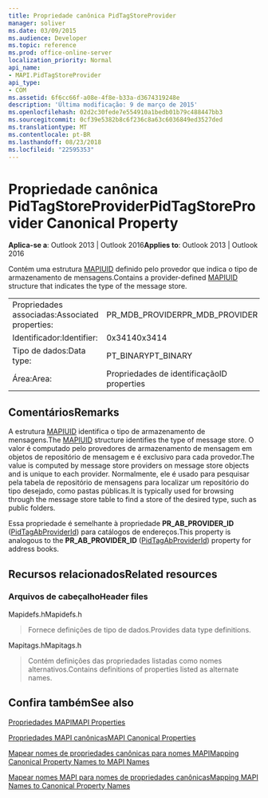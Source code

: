 ```yaml
---
title: Propriedade canônica PidTagStoreProvider
manager: soliver
ms.date: 03/09/2015
ms.audience: Developer
ms.topic: reference
ms.prod: office-online-server
localization_priority: Normal
api_name:
- MAPI.PidTagStoreProvider
api_type:
- COM
ms.assetid: 6f6cc66f-a08e-4f8e-b33a-d3674319248e
description: 'Última modificação: 9 de março de 2015'
ms.openlocfilehash: 02d2c30fede7e554910a1bedb01b79c488447bb3
ms.sourcegitcommit: 0cf39e5382b8c6f236c8a63c6036849ed3527ded
ms.translationtype: MT
ms.contentlocale: pt-BR
ms.lasthandoff: 08/23/2018
ms.locfileid: "22595353"
---
```

# <a name="pidtagstoreprovider-canonical-property"></a><span data-ttu-id="6f405-103">Propriedade canônica PidTagStoreProvider</span><span class="sxs-lookup"><span data-stu-id="6f405-103">PidTagStoreProvider Canonical Property</span></span>

  
  
<span data-ttu-id="6f405-104">**Aplica-se a**: Outlook 2013 | Outlook 2016</span><span class="sxs-lookup"><span data-stu-id="6f405-104">**Applies to**: Outlook 2013 | Outlook 2016</span></span> 
  
<span data-ttu-id="6f405-105">Contém uma estrutura [MAPIUID](mapiuid.md) definido pelo provedor que indica o tipo de armazenamento de mensagens.</span><span class="sxs-lookup"><span data-stu-id="6f405-105">Contains a provider-defined [MAPIUID](mapiuid.md) structure that indicates the type of the message store.</span></span> 
  
|||
|:-----|:-----|
|<span data-ttu-id="6f405-106">Propriedades associadas:</span><span class="sxs-lookup"><span data-stu-id="6f405-106">Associated properties:</span></span>  <br/> |<span data-ttu-id="6f405-107">PR_MDB_PROVIDER</span><span class="sxs-lookup"><span data-stu-id="6f405-107">PR_MDB_PROVIDER</span></span>  <br/> |
|<span data-ttu-id="6f405-108">Identificador:</span><span class="sxs-lookup"><span data-stu-id="6f405-108">Identifier:</span></span>  <br/> |<span data-ttu-id="6f405-109">0x3414</span><span class="sxs-lookup"><span data-stu-id="6f405-109">0x3414</span></span>  <br/> |
|<span data-ttu-id="6f405-110">Tipo de dados:</span><span class="sxs-lookup"><span data-stu-id="6f405-110">Data type:</span></span>  <br/> |<span data-ttu-id="6f405-111">PT_BINARY</span><span class="sxs-lookup"><span data-stu-id="6f405-111">PT_BINARY</span></span>  <br/> |
|<span data-ttu-id="6f405-112">Área:</span><span class="sxs-lookup"><span data-stu-id="6f405-112">Area:</span></span>  <br/> |<span data-ttu-id="6f405-113">Propriedades de identificação</span><span class="sxs-lookup"><span data-stu-id="6f405-113">ID properties</span></span>  <br/> |
   
## <a name="remarks"></a><span data-ttu-id="6f405-114">Comentários</span><span class="sxs-lookup"><span data-stu-id="6f405-114">Remarks</span></span>

<span data-ttu-id="6f405-115">A estrutura [MAPIUID](mapiuid.md) identifica o tipo de armazenamento de mensagens.</span><span class="sxs-lookup"><span data-stu-id="6f405-115">The [MAPIUID](mapiuid.md) structure identifies the type of message store.</span></span> <span data-ttu-id="6f405-116">O valor é computado pelo provedores de armazenamento de mensagem em objetos de repositório de mensagem e é exclusivo para cada provedor.</span><span class="sxs-lookup"><span data-stu-id="6f405-116">The value is computed by message store providers on message store objects and is unique to each provider.</span></span> <span data-ttu-id="6f405-117">Normalmente, ele é usado para pesquisar pela tabela de repositório de mensagens para localizar um repositório do tipo desejado, como pastas públicas.</span><span class="sxs-lookup"><span data-stu-id="6f405-117">It is typically used for browsing through the message store table to find a store of the desired type, such as public folders.</span></span> 
  
<span data-ttu-id="6f405-118">Essa propriedade é semelhante à propriedade **PR_AB_PROVIDER_ID** ([PidTagAbProviderId](pidtagabproviderid-canonical-property.md)) para catálogos de endereços.</span><span class="sxs-lookup"><span data-stu-id="6f405-118">This property is analogous to the **PR_AB_PROVIDER_ID** ([PidTagAbProviderId](pidtagabproviderid-canonical-property.md)) property for address books.</span></span> 
  
## <a name="related-resources"></a><span data-ttu-id="6f405-119">Recursos relacionados</span><span class="sxs-lookup"><span data-stu-id="6f405-119">Related resources</span></span>

### <a name="header-files"></a><span data-ttu-id="6f405-120">Arquivos de cabeçalho</span><span class="sxs-lookup"><span data-stu-id="6f405-120">Header files</span></span>

<span data-ttu-id="6f405-121">Mapidefs.h</span><span class="sxs-lookup"><span data-stu-id="6f405-121">Mapidefs.h</span></span>
  
> <span data-ttu-id="6f405-122">Fornece definições de tipo de dados.</span><span class="sxs-lookup"><span data-stu-id="6f405-122">Provides data type definitions.</span></span>
    
<span data-ttu-id="6f405-123">Mapitags.h</span><span class="sxs-lookup"><span data-stu-id="6f405-123">Mapitags.h</span></span>
  
> <span data-ttu-id="6f405-124">Contém definições das propriedades listadas como nomes alternativos.</span><span class="sxs-lookup"><span data-stu-id="6f405-124">Contains definitions of properties listed as alternate names.</span></span>
    
## <a name="see-also"></a><span data-ttu-id="6f405-125">Confira também</span><span class="sxs-lookup"><span data-stu-id="6f405-125">See also</span></span>



[<span data-ttu-id="6f405-126">Propriedades MAPI</span><span class="sxs-lookup"><span data-stu-id="6f405-126">MAPI Properties</span></span>](mapi-properties.md)
  
[<span data-ttu-id="6f405-127">Propriedades MAPI canônicas</span><span class="sxs-lookup"><span data-stu-id="6f405-127">MAPI Canonical Properties</span></span>](mapi-canonical-properties.md)
  
[<span data-ttu-id="6f405-128">Mapear nomes de propriedades canônicas para nomes MAPI</span><span class="sxs-lookup"><span data-stu-id="6f405-128">Mapping Canonical Property Names to MAPI Names</span></span>](mapping-canonical-property-names-to-mapi-names.md)
  
[<span data-ttu-id="6f405-129">Mapear nomes MAPI para nomes de propriedades canônicas</span><span class="sxs-lookup"><span data-stu-id="6f405-129">Mapping MAPI Names to Canonical Property Names</span></span>](mapping-mapi-names-to-canonical-property-names.md)

